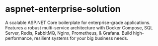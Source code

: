 # aspnet-enterprise-solution
A scalable ASP.NET Core boilerplate for enterprise-grade applications. Features a robust multi-service architecture with Docker Compose, SQL Server, Redis, RabbitMQ, Nginx, Prometheus, &amp; Grafana. Build high-performance, resilient systems for your big business needs.
